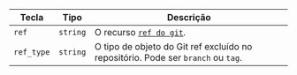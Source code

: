 | Tecla      | Tipo     | Descrição                                                                        |
| ---------- | -------- | -------------------------------------------------------------------------------- |
| `ref`      | `string` | O recurso [`ref do git`](/rest/reference/git#get-a-reference).                   |
| `ref_type` | `string` | O tipo de objeto do Git ref excluído no repositório. Pode ser `branch` ou `tag`. |
